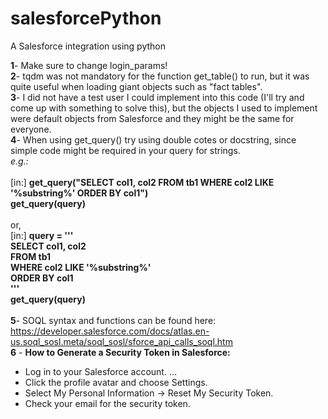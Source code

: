 # salesforcePython
A Salesforce integration using python

__1__- Make sure to change login_params! <br>
__2__- tqdm was not mandatory for the function get_table() to run, but it was quite useful when loading giant objects such as "fact tables". <br>
__3__- I did not have a test user I could implement into this code (I'll try and come up with something to solve this), but the objects I used to implement were default objects from Salesforce and they might be the same for everyone.<br> 
__4__- When using get_query() try using double cotes or docstring, since simple code might be required in your query for strings.<br>
  _e.g.:_ <br><br>
  [in:] __get_query("SELECT col1, col2 FROM tb1 WHERE col2 LIKE '%substring%' ORDER BY col1")__<br>__get_query(query)__<br><br>
  or,<br>
  [in:] __query = '''__<br>
                __SELECT col1, col2__<br>
                __FROM tb1__<br>
                __WHERE col2 LIKE '%substring%'__<br>
                __ORDER BY col1__<br>
              __'''__<br>__get_query(query)__<br><br>
__5__- SOQL syntax and functions can be found here: https://developer.salesforce.com/docs/atlas.en-us.soql_sosl.meta/soql_sosl/sforce_api_calls_soql.htm<br>
__6__ - __How to Generate a Security Token in Salesforce:__
* Log in to your Salesforce account. ...
* Click the profile avatar and choose Settings.
* Select My Personal Information → Reset My Security Token.
* Check your email for the security token.
